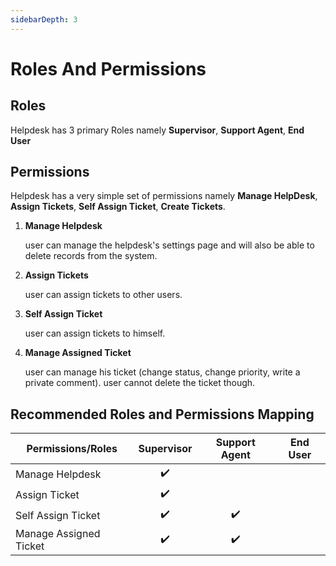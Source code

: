 ```yaml
---
sidebarDepth: 3
---
```


# Roles And Permissions

## Roles

Helpdesk has 3 primary Roles namely **Supervisor**, **Support Agent**, **End User**

## Permissions

Helpdesk has a very simple set of permissions namely **Manage HelpDesk**, **Assign Tickets**, **Self Assign Ticket**, **Create Tickets**.

1. **Manage Helpdesk**

    user can manage the helpdesk's settings page and will also be able to delete records from the system.

2. **Assign Tickets**

    user can assign tickets to other users.

3. **Self Assign Ticket**

    user can assign tickets to himself.

4. **Manage Assigned Ticket**

    user can manage his ticket (change status, change priority, write a private comment). user cannot delete the ticket though.

## Recommended Roles and Permissions Mapping

| Permissions/Roles     | Supervisor       | Support Agent    | End User         |
| ----------------------|:----------------:|:----------------:|:----------------:|
| Manage Helpdesk       |:heavy_check_mark:|                  |                  |
| Assign Ticket         |:heavy_check_mark:|                  |                  |
| Self Assign Ticket    |:heavy_check_mark:|:heavy_check_mark:|                  |
| Manage Assigned Ticket|:heavy_check_mark:|:heavy_check_mark:|                  |

